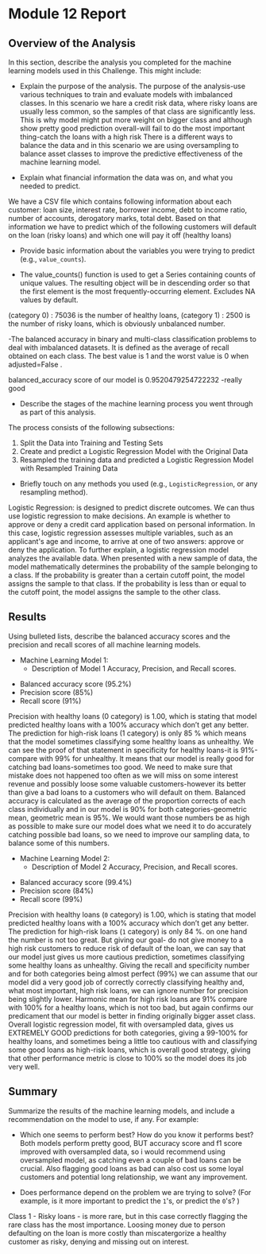 # Module 12 Report 

## Overview of the Analysis

In this section, describe the analysis you completed for the machine learning models used in this Challenge. This might include:

* Explain the purpose of the analysis.
 The purpose of the analysis-use various techniques to train and evaluate models with imbalanced classes. In this scenario we hare a credit risk data, where risky loans are usually less common, so the samples of that class are significantly less. This is why model might put more weight on bigger class and although show pretty good prediction overall-will fail to do the most important thing-catch the loans with a high risk
 There is a different ways to balance the data and in this scenario we are using oversampling to balance asset classes to improve the predictive effectiveness of the machine learning model. 

* Explain what financial information the data was on, and what you needed to predict.

We have a CSV file which contains following information about each customer: loan size,	interest rate,	borrower income,	debt to income ratio,	number of accounts, derogatory marks,	total debt.
Based on that information we have to predict which of the following customers will default on the loan (risky loans) and which one will pay it off (healthy loans) 

* Provide basic information about the variables you were trying to predict (e.g., `value_counts`).

- The value_counts() function is used to get a Series containing counts of unique values. The resulting object will be in descending order so that the first element is the most frequently-occurring element. Excludes NA values by default.

 (category 0) : 75036 is the number of healthy loans, (category 1) : 2500 is the number of risky loans, which is obviously unbalanced number. 
 
-The balanced accuracy in binary and multi-class classification problems to deal with imbalanced datasets.  It is defined as the average of recall obtained on each class. The best value is 1 and the worst value is 0 when adjusted=False .

balanced_accuracy score of our model is 0.9520479254722232 -really good 


* Describe the stages of the machine learning process you went through as part of this analysis.

The process consists of the following subsections:

  1. Split the Data into Training and Testing Sets
  2. Create and predict a Logistic Regression Model with the Original Data
  3. Resampled the training data and predicted a Logistic Regression Model with Resampled Training Data

* Briefly touch on any methods you used (e.g., `LogisticRegression`, or any resampling method).


Logistic Regression:
  is designed to predict discrete outcomes. We can thus use logistic regression to make decisions. An example is whether to approve or deny a credit card application based on personal information. In this case, logistic regression assesses multiple variables, such as an applicant's age and income, to arrive at one of two answers: approve or deny the application. To further explain, a logistic regression model analyzes the available data. When presented with a new sample of data, the model mathematically determines the probability of the sample belonging to a class. If the probability is greater than a certain cutoff point, the model assigns the sample to that class. If the probability is less than or equal to the cutoff point, the model assigns the sample to the other class.



## Results

Using bulleted lists, describe the balanced accuracy scores and the precision and recall scores of all machine learning models.

* Machine Learning Model 1:
  * Description of Model 1 Accuracy, Precision, and Recall scores.

 - Balanced accuracy score (95.2%)
 - Precision score (85%)
 - Recall score (91%)

 Precision with healthy loans (0 category) is 1.00, which is stating that model predicted healthy loans with a 100% accuracy which don’t get any better. The prediction for high-risk loans (1 category) is only 85 % which means that the model sometimes classifying some healthy loans as unhealthy. We can see the proof of that statement in specificity for healthy loans-it is 91%-compare with 99% for unhealthy. It means that our model is really good for catching bad loans-sometimes too good. We need to make sure that mistake does not happened too often as we will miss on some interest revenue and possibly loose some valuable customers-however its better than give a bad loans to a customers who will default on them. Balanced accuracy is calculated as the average of the proportion corrects of each class individually and in our model is 90% for both categories-geometric mean, geometric mean is 95%. We would want those numbers be as high as possible to make sure our model does what we need it to do accurately catching possible bad loans, so we need to improve our sampling data, to balance some of this numbers.


* Machine Learning Model 2:
  * Description of Model 2 Accuracy, Precision, and Recall scores.
  
 - Balanced accuracy score (99.4%)
 - Precision score (84%)
 - Recall score (99%)
 
Precision with healthy loans (`0` category) is 1.00, which is stating that model predicted healthy loans with a 100% accuracy which don’t get any better.  The prediction for high-risk loans (`1` category)  is only 84 %. on one hand the number is not too great. But giving our goal- do not give money to a high risk customers to reduce risk of default of the loan, we can say that our model just gives us more cautious prediction, sometimes classifying some healthy loans as unhealthy. 
Giving the recall and specificity number and for both categories being almost perfect (99%) we can assume that our model did a very good job of correctly correctly classifying healthy and, what most important, high risk loans, we can ignore number for precision being slightly lower.
Harmonic mean for high risk loans are 91% compare with 100% for a healthy loans, which is not too bad, but again confirms our predicament that our model is better in finding originally bigger asset class. 
Overall logistic regression model, fit with oversampled data, gives us EXTREMELY GOOD predictions for both categories, giving a 99-100% for healthy loans, and sometimes being a little too cautious with and classifying some good loans as high-risk loans, which is overall good strategy, giving that other performance metric is close to 100% so the model does its job very well.


## Summary

Summarize the results of the machine learning models, and include a recommendation on the model to use, if any. For example:
* Which one seems to perform best? How do you know it performs best?
Both models perform pretty good, BUT accuracy score and f1 score improved with oversampled data, so i would recommend using oversampled model, as catching even a couple of bad loans can be crucial. Also flagging good loans as bad can also cost us some loyal customers and potential long relationship, we want any improvement.  

* Does performance depend on the problem we are trying to solve? (For example, is it more important to predict the `1`'s, or predict the `0`'s? )

Class 1 - Risky loans - is more rare, but in this case correctly flagging the rare class has the most importance.  Loosing money due to person defaulting on the loan is more costly than  miscatergorize a healthy customer as risky, denying and missing out on interest.

